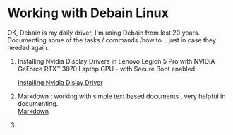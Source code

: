 # Working with Debain Linux

OK, Debain is my daily driver, I'm using Debain from last 20 years. Documenting some of the tasks / commands /how to .. just in case they needed again.


1. Installing Nvidia Display Drivers in  Lenovo Legion 5 Pro with NVIDIA GeForce RTX™ 3070 Laptop GPU - with Secure Boot enabled.

    [Installing Nvidia Dislay Driver](./nvidia/README.md)

2. Markdown : working with simple text based documents , very helpful in documenting.  
    [Markdown](./markdown/markdown.md)

3. 